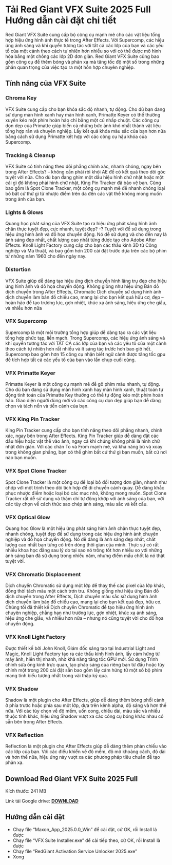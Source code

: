 # Tải Red Giant VFX Suite 2025 Full Hướng dẫn cài đặt chi tiết
Red Giant VFX Suite cung cấp bộ công cụ mạnh mẽ cho các vật liệu tổng hợp hiệu ứng hình ảnh thực tế trong After Effects. Với Supercomp, các hiệu ứng ánh sáng và khí quyển tương tác với tất cả các lớp của bạn và các yếu tố của một cảnh theo cách tự nhiên hơn nhiều so với có thể được mô hình hóa bằng một chồng các lớp 2D đơn giản. Red Giant VFX Suite cũng bao gồm công cụ để thêm bóng và phản xạ mà tăng tốc độ một số trong những phần quan trọng của việc tạo ra một hỗn hợp chuyên nghiệp.

## Tính năng của VFX Suite
### Chroma Key

VFX Suite cung cấp cho bạn khóa sắc độ nhanh, tự động. Cho dù bạn đang sử dụng màn hình xanh hay màn hình xanh, Primatte Keyer có thể thường xuyên kéo một phím hoàn hảo chỉ bằng một cú nhấp chuột. Các công cụ dọn dẹp của Primatte giúp biến cả những bức ảnh khó nhất thành vật liệu tổng hợp rắn và chuyên nghiệp. Lấy kết quả khóa màu sắc của bạn hơn nữa bằng cách sử dụng Primatte kết hợp với các công cụ hậu khóa của Supercomp.
### Tracking & Cleanup

VFX Suite có tính năng theo dõi phẳng chính xác, nhanh chóng, ngay bên trong After Effects? – không cần phải rời khỏi AE để có kết quả theo dõi góc tuyệt vời nữa. Cho dù bạn đang ghim một dấu hiệu hình chữ nhật hoặc một cái gì đó không phải hình chữ nhật, King Pin Tracker đã bảo vệ bạn. Cũng bao gồm là Spot Clone Tracker, một công cụ mạnh mẽ để nhanh chóng loại bỏ bất cứ thứ gì từ nhược điểm trên da đến các vật thể không mong muốn trong ảnh của bạn.
### Lights & Glows

Quang học phát sáng của VFX Suite tạo ra hiệu ứng phát sáng hình ảnh chân thực tuyệt đẹp, cực nhanh, tuyệt đẹp? -? Tuyệt vời để sử dụng trong hiệu ứng hình ảnh và đồ họa chuyển động. Nó dễ sử dụng và cho đến nay là ánh sáng đẹp nhất, chất lượng cao nhất từng được tạo cho Adobe After Effects. Knoll Light Factory cung cấp cho bạn các thấu kính 3D từ Công nghiệp và Ma thuật, và bao gồm hơn 200 cài đặt trước dựa trên các bộ phim từ những năm 1960 cho đến ngày nay.
### Distortion

VFX Suite giúp dễ dàng tạo hiệu ứng dịch chuyển hình lăng trụ đẹp cho hiệu ứng hình ảnh và đồ họa chuyển động. Không giống như hiệu ứng Bản đồ dịch chuyển trong After Effects, Chromatic Dịch chuyển sử dụng hình ảnh dịch chuyển làm bản đồ chiều cao, mang lại cho bạn kết quả hữu cơ, đẹp – hoàn hảo để tạo trường lực, gợn nhiệt, khúc xạ ánh sáng, hiệu ứng che giấu, và nhiều hơn nữa
### VFX Supercomp

Supercomp là một môi trường tổng hợp giúp dễ dàng tạo ra các vật liệu tổng hợp phức tạp, liền mạch. Trong Supercomp, các hiệu ứng ánh sáng và khí quyển tương tác với TẤT CẢ các lớp của bạn và các yếu tố của một cảnh theo cách tự nhiên hơn rất nhiều và ít sáng tác trước hơn bao giờ hết. Supercomp bao gồm hơn 15 công cụ nhận biết ngữ cảnh được tăng tốc gpu để tích hợp tất cả các yếu tố của bạn vào lần chụp cuối cùng.
### VFX Primatte Keyer

Primatte Keyer là một công cụ mạnh mẽ để gõ phím màu nhanh, tự động. Cho dù bạn đang sử dụng màn hình xanh hay màn hình xanh, thuật toán tự động tính toán của Primatte Key thường có thể tự động kéo một phím hoàn hảo. Giao diện người dùng mới và các công cụ dọn dẹp giúp bạn dễ dàng chọn và tách nền và tiền cảnh của bạn.
### VFX King Pin Tracker

King Pin Tracker cung cấp cho bạn tính năng theo dõi phẳng nhanh, chính xác, ngay bên trong After Effects. King Pin Tracker giúp dễ dàng đặt các dấu hiệu hoặc vật thể vào ảnh, ngay cả khi chúng không phải là hình chữ nhật đơn giản. Với các chân To và From mạnh mẽ, và khả năng bù và xoay trong không gian phẳng, bạn có thể ghim bất cứ thứ gì bạn muốn, bất cứ nơi nào bạn muốn.
### VFX Spot Clone Tracker

Spot Clone Tracker là một công cụ để loại bỏ đối tượng đơn giản, nhanh như chớp với một trình theo dõi tích hợp để di chuyển cảnh quay. Dễ dàng khắc phục nhược điểm hoặc loại bỏ các mục nhỏ, không mong muốn. Spot Clone Tracker rất dễ sử dụng và thậm chí tự động khớp với ánh sáng của bạn, với các tùy chọn về cách thức sao chép ánh sáng, màu sắc và kết cấu.
### VFX Optical Glow

Quang học Glow là một hiệu ứng phát sáng hình ảnh chân thực tuyệt đẹp, nhanh chóng, tuyệt đẹp để sử dụng trong các hiệu ứng hình ảnh chuyên nghiệp và đồ họa chuyển động. Nó dễ dàng là ánh sáng đẹp nhất, chất lượng cao nhất bạn từng có trên dòng thời gian của mình. Thực sự có rất nhiều khoa học đằng sau lý do tại sao nó trông tốt hơn nhiều so với những ánh sáng bạn đã sử dụng trong nhiều năm, nhưng điểm mấu chốt là nó thật tuyệt vời.
### VFX Chromatic Displacement

Dịch chuyển Chromatic sử dụng một lớp để thay thế các pixel của lớp khác, đồng thời tách màu một cách trơn tru. Không giống như hiệu ứng Bản đồ dịch chuyển trong After Effects, Dịch chuyển màu sắc sử dụng hình ảnh dịch chuyển làm bản đồ chiều cao, mang lại cho bạn kết quả đẹp, hữu cơ. Chúng tôi đã thiết kế Dịch chuyển Chromatic để tạo hiệu ứng hình ảnh chuyên nghiệp, chẳng hạn như trường lực, gợn nhiệt, khúc xạ ánh sáng, hiệu ứng che giấu, và nhiều hơn nữa – nhưng nó cũng tuyệt vời cho đồ họa chuyển động.
### VFX Knoll Light Factory

Được thiết kế bởi John Knoll, Giám đốc sáng tạo tại Industrial Light and Magic, Knoll Light Factory tạo ra các thấu kính hình ảnh, lấy cảm hứng từ máy ảnh, hiển thị nhanh, nhờ khả năng tăng tốc GPU mới. Sử dụng Trình chỉnh sửa ống kính trực quan, tạo pháo sáng của riêng bạn từ đầu hoặc tùy chỉnh một trong 200 cài đặt sẵn bao gồm lấy cảm hứng từ một số bộ phim mang tính biểu tượng nhất trong vài thập kỷ qua.
### VFX Shadow

Shadow là một plugin cho After Effects, giúp dễ dàng thêm bóng phối cảnh ở phía trước hoặc phía sau một lớp, dựa trên kênh alpha, độ sáng và hơn thế nữa. Với các tùy chọn về độ mềm, uốn cong, chiều dài, màu sắc và nhiều thuộc tính khác, hiệu ứng Shadow vượt xa các công cụ bóng khác nhau có sẵn bên trong After Effects.
### VFX Reflection

Reflection là một plugin cho After Effects giúp dễ dàng thêm phản chiếu vào các lớp của bạn. Với các điều khiển về độ mềm, độ mờ khoảng cách, độ dài và hơn thế nữa, hiệu ứng này vượt xa các phương pháp tiêu chuẩn để tạo phản xạ.
## Download Red Giant VFX Suite 2025 Full
Kích thước: 241 MB

Link tải Google drive: [**DOWNLOAD**](https://isangtao.com/download-red-giant-vfx-suite-2025-full-huong-dan-cai-dat/)

## Hướng dẫn cài đặt
- Chạy file “Maxon_App_2025.0.0_Win” để cài đặt, cứ OK, rồi Install là được
- Chạy file “VFX Suite Installer.exe” để cài tiếp theo, cứ OK, rồi Install là được
- Chạy file “RedGiant Activation Service Unlocker 2025.exe”
- Xong
